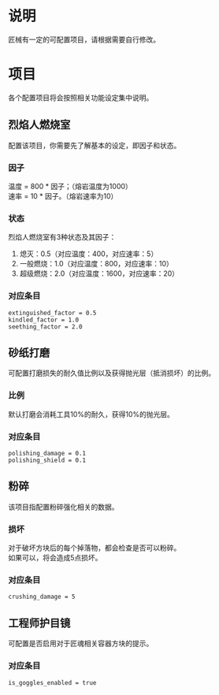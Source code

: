 # 说明
匠械有一定的可配置项目，请根据需要自行修改。
# 项目
各个配置项目将会按照相关功能设定集中说明。

## 烈焰人燃烧室  
配置该项目，你需要先了解基本的设定，即因子和状态。  
### 因子
温度 = 800 * 因子；（熔岩温度为1000）  
速率 = 10 * 因子。（熔岩速率为10）  
### 状态
烈焰人燃烧室有3种状态及其因子：  
1. 熄灭：0.5（对应温度：400，对应速率：5）
2. 一般燃烧：1.0（对应温度：800，对应速率：10）
3. 超级燃烧：2.0（对应温度：1600，对应速率：20）
### 对应条目
    extinguished_factor = 0.5
	kindled_factor = 1.0
	seething_factor = 2.0

## 砂纸打磨
可配置打磨损失的耐久值比例以及获得抛光层（抵消损坏）的比例。
### 比例
默认打磨会消耗工具10%的耐久，获得10%的抛光层。
### 对应条目
	polishing_damage = 0.1
	polishing_shield = 0.1

## 粉碎
该项目指配置粉碎强化相关的数据。
### 损坏
对于破坏方块后的每个掉落物，都会检查是否可以粉碎。  
如果可以，将会造成5点损坏。
### 对应条目
    crushing_damage = 5

## 工程师护目镜
可配置是否启用对于匠魂相关容器方块的提示。
### 对应条目
    is_goggles_enabled = true